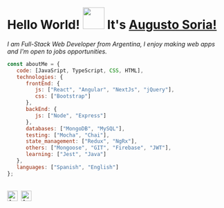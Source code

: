 # **Hello World!** <img src="https://c.tenor.com/AUHgwWxTw14AAAAj/dm4uz3-foekoe.gif" width="50px"></img> **It's [Augusto Soria!](https://augustosoria.github.io/)**
*I am Full-Stack Web Developer from Argentina, I enjoy making web apps and I'm open to jobs opportunities.*

```javascript
const aboutMe = {
   code: [JavaSript, TypeScript, CSS, HTML],
   technologies: {
      frontEnd: {
         js: ["React", "Angular", "NextJs", "jQuery"],
         css: ["Bootstrap"]
      },
      backEnd: {
         js: ["Node", "Express"]
      },
      databases: ["MongoDB", "MySQL"],
      testing: ["Mocha", "Chai"],
      state_management: ["Redux", "NgRx"],
      others: ["Mongoose", "GIT", "Firebase", "JWT"],
      learning: ["Jest", "Java"]
   },
   languages: ["Spanish", "English"]
};
```
<br/>
<a href="https://www.linkedin.com/in/augusto-soria-a8b7251b7/">
  <img align="left" alt="Augusto Soria Linkedin" width="24px" src="https://www.svgrepo.com/show/37273/linkedin.svg" />
</a>
<a href="https://augustosoria.github.io/">
  <img align="left" alt="Augusto Soria Web Personal" width="24px" style="margin-left: 5px" src="https://www.pngkit.com/png/detail/205-2055556_free-icons-png-web-icon-round-png.png" />
</a>
